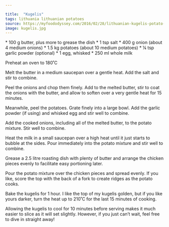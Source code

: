 ```yaml
---

title:  "Kugelis"
tags: lithuania lithuanian potatoes
source: https://myfoododyssey.com/2016/02/28/lithuanian-kugelis-potato-pudding/
image: kugelis.jpg
---
```

* 100 g  butter, plus more to grease the dish
* 1 tsp salt
* 400 g onion (about 4 medium onions)
* 1.5 kg  potatoes (about 10 medium potatoes)
* ¼ tsp garlic powder (optional)
* 1 egg, whisked
* 250 ml whole milk

Preheat an oven to 180˚C

Melt the butter in a medium saucepan over a gentle heat. Add the salt and stir to combine.

Peel the onions and chop them finely. Add to the melted butter, stir to coat the onions with the butter, and allow to soften over a very gentle heat for 15 minutes.

Meanwhile, peel the potatoes. Grate finely into a large bowl. Add the garlic powder (if using) and whisked egg and stir well to combine.

Add the cooked onions, including all of the melted butter, to the potato mixture. Stir well to combine.

Heat the milk in a small saucepan over a high heat until it just starts to bubble at the sides. Pour immediately into the potato mixture and stir well to combine.

Grease a 2.5 litre roasting dish with plenty of butter and arrange the chicken pieces evenly to facilitate easy portioning later.

Pour the potato mixture over the chicken pieces and spread evenly. If you like, score the top with the back of a fork to create ridges as the potato cooks.

Bake the kugelis for 1 hour. I like the top of my kugelis golden, but if you like yours darker, turn the heat up to 210˚C for the last 15 minutes of cooking.

Allowing the kugelis to cool for 10 minutes before serving makes it much easier to slice as it will set slightly. However, if you just can’t wait, feel free to dive in straight away!
